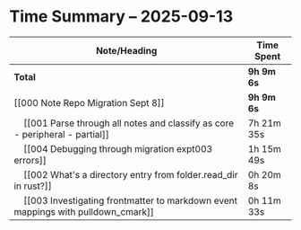 # Time Summary – 2025-09-13

| Note/Heading | Time Spent |
|--------------|------------|
| **Total** | **9h 9m 6s** |
| [[000 Note Repo Migration Sept 8]] | **9h 9m 6s** |
| &nbsp;&nbsp;&nbsp;&nbsp;[[001 Parse through all notes and classify as core - peripheral - partial]] | 7h 21m 35s |
| &nbsp;&nbsp;&nbsp;&nbsp;[[004 Debugging through migration expt003 errors]] | 1h 15m 49s |
| &nbsp;&nbsp;&nbsp;&nbsp;[[002 What's a directory entry from folder.read_dir in rust?]] | 0h 20m 8s |
| &nbsp;&nbsp;&nbsp;&nbsp;[[003 Investigating frontmatter to markdown event mappings with pulldown_cmark]] | 0h 11m 33s |

